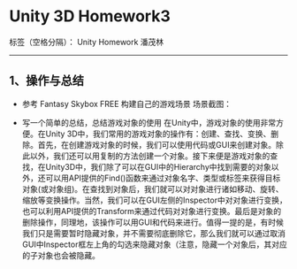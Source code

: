 # Unity 3D Homework3

标签（空格分隔）： Unity Homework 潘茂林

---

## 1、操作与总结
- 参考 Fantasy Skybox FREE 构建自己的游戏场景
    场景截图：
    
- 写一个简单的总结，总结游戏对象的使用
在Unity中，游戏对象的使用非常方便。在Unity 3D中，我们常用的游戏对象的操作有：创建、查找、变换、删除。首先，在创建游戏对象的时候，我们可以使用代码或GUI来创建对象。除此以外，我们还可以用复制的方法创建一个对象。接下来便是游戏对象的查找，在Unity3D中，我们除了可以在GUI中的Hierarchy中找到需要的对象以外，还可以用API提供的Find()函数来通过对象名字、类型或标签来获得目标对象(或对象组)。在查找到对象后，我们就可以对对象进行诸如移动、旋转、缩放等变换操作。当然，我们可以在GUI左侧的Inspector中对对象进行变换，也可以利用API提供的Transform来通过代码对对象进行变换。最后是对象的删除操作，同理地，该操作可以用GUI和代码来进行。值得一提的是，有时候我们只是需要暂时隐藏对象，并不需要彻底删除它，那么我们就可以通过取消GUI中Inspector框左上角的勾选来隐藏对象（注意，隐藏一个对象后，其对应的子对象也会被隐藏。
